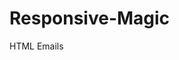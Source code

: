# Responsive-Magic
HTML Emails
<!DOCTYPE html PUBLIC "-//W3C//DTD XHTML 1.0 Transitional//EN" "http://www.w3.org/TR/xhtml1/DTD/xhtml1-transitional.dtd">
<html xmlns="http://www.w3.org/1999/xhtml">
    <head>
        <meta http-equiv="Content-Type" content="text/html; charset=utf-8" />
        <title>A Simple Responsive HTML Email</title>
        <style type="text/css">
        body[yahoo] .class {margin: 0; padding: 0; min-width: 100%!important;}
        .content {width: 100%; max-width: 600px;}
        .header {padding: 40px 30px 20px 30px;}
        .col425 {width: 425px!important;}
        img {height: auto;}
        .subhead {font-size: 15px; color: #ffffff; font-family: sans-serif; letter-spacing: 10px;}
        .h1 {font-size: 33px; line-height: 38px; font-weight: bold;}
        .h1, .h2, .bodycopy {color: #153643; font-family: sans-serif;}
        /* A Fix for Apple Mail Lack of Max-Width Support*/
        @media only screen and (min-device-width: 601px) {
        .content {width: 600px !important;}
        .col425 {width: 425px!important;}
        .col380 {width: 380px!important;}
        }
        @media only screen and (max-width: 550px), screen and (max-device-width){
          body[yahoo] .buttonwrapper {background-color: transparent!important;}
          body[yahoo] .button a {background-color: #e05443; padding: 15px 15px 13px!important; display: block!important;}
          body[yahoo] .unsubscribe {display: block; margin-top: 20px; padding: 10px 50px; background: #2f3942; border-radius: 5px; text-decoration: none!important; font-weight: bold;}
          body[yahoo] .hide {display: none!important;}
        }

        .innerpadding {padding: 30px 30px 30px 30px;}
        .borderbottom {border-bottom: 1px solid #f2eeed;}
        .h2 {padding: 0 0 15px 0; font-size: 24px; line-height: 28px; font-weight: bold;}
        .bodycopy {font-size: 16px; line-height: 22px;}
        .button {text-align: center; font-size: 18px; font-family: sans-serif; font-weight: bold; padding: 0 30px 0 30px;}
        .button a {color: #ffffff; text-decoration: none;}
        img{height: auto;}
        .footer{padding: 20px 30px 15px 30px;}
        .footercopy{font-family: sans-serif; font-size: 14px; color: #ffffff;}
        .footercopy a {color: #ffffff; text-decoration: underline;}
        </style>
    </head>
    <body yahoo bgcolor="#ffffff">
      <!-- This part is meant to overcome the lack of Max-Width Support -->
      <!-- Mainly for Outlook and IE -->
      <!--[if (gte mso 9)|(IE)]>
<table width="600" align="center" cellpadding="0" cellspacing="0" border="0">
    <tr>
        <td>
            <![endif]-->
            <table width="100%" bgcolor="#ffffff" border="0" cellpadding="0" cellspacing="0">
              <tr>
                <td>
                  <table class="content" align="center" cellpadding="0" cellspacing="0" border="0">
                    <tr>
                      <td class="header" bgcolor="#c7d8a7">
                        <table width="70" align="left" border="0" cellpadding="0" cellspacing="0">
                          <tr>
                            <td height="70" style="padding: 0 20px 20px 0;">
                              <img src="https://i.postimg.cc/vBDfDKSb/Email-Magic-Email.png"  border="0" alt=""/>
                            </td>
                          </tr>
                        </table>

                  <!--[if mso]>
                </td><td>
                <![endif]-->
                <!--[if (gte mso 9)|(IE)]>
<table width="425" align="left" cellpadding="0" cellspacing="0" border="0">
    <tr>
        <td>
        <![endif]-->
              <table class="col425" align="left" border="0" cellpadding="0" cellspacing="0" style="width: 100%; max-width: 425px;">
                <tr>
                  <td height="70">
                    <table width="100%" border="0" cellspacing="0" cellpadding="0">
                      <tr>
                        <td class="subhead" style="padding: 0 0 0 3px;">
                          CREATING
                        </td>
                      </tr>
                      <tr>
                        <td class="h1" style="padding: 5px 0 0 0;">
                          Responsive Email Magic
                      </td>
                    </tr>
                  </table>
                </td>
              </tr>
            </table>
              <!--[if (gte mso 9)|(IE)]>
      </td>
  </tr>
</table>
<![endif]-->
</td>
</tr>
        <tr>
          <td class="innerpadding borderbottom">
            <table width="100%" border="0" cellspacing="0" cellpadding="0">
              <tr>
                <td class="h2">
                  Welcome to our responsive email!
                </td>
              </tr>
              <tr>
                <td class="bodycopy">
                  Lorem ipsum dolor sit amet, consectetur adipiscing elit. In tempus adipiscing felis, sit amet blandit ipsum volutpat sed. Morbi porttitor, eget accumsan dictum, nisi libero ultricies ipsum, in posuere mauris neque at erat.
                </td>
              </tr>
            </table>
          </td>
        </tr>

        <tr>
          <td class="innerpadding borderbottom">
            <table width="115" align="left" border="0" cellspacing="0" cellpadding="0">
              <tr>
                <td height="115" style="padding: 0 20px 20px 0;">
                  <img src="https://i.postimg.cc/wvFQcTWY/News-Letter-Icon.png"  border="0" alt="Newsletter Icon"/>
                </td>
              </tr>
            </table>
            <!--[if (gte mso 9)|(IE)]>
     <table width="380" align="left" cellpadding="0" cellspacing="0" border="0">
       <tr>
         <td>
   <![endif]-->
        <table class="col380" align="left" border="0" cellspacing="0" cellpadding="0" style="width: 100%; max-width: 380px;">
          <tr>
            <td>
              <table width="100%" border="0" cellspacing="0" cellpadding="0">
                <tr>
                  <td class="bodycopy">
                    Lorem ipsum dolor sit amet, consectetur adipiscing elit. In tempus adipiscing felis, sit amet blandit ipsum volutpat sed. Morbi porttitor, eget accumsan dictum, nisi libero ultricies ipsum, in posuere mauris neque at erat.
                  </td>
                </tr>
                <tr>
                  <td style="padding: 20px 0 0 0;">
                    <table class="buttonwrapper" bgcolor="#e05443" border="0" cellspacing="0" cellpadding="0">
                      <tr>
                        <td class="button" height="45">
                          <a href="#">Claim Yours!</a>
                        </td>
                      </tr>
                    </table>
                  </td>
                </tr>
              </table>
            </td>
          </tr>
        </table>
        <!--[if (gte mso 9)|(IE)]>
      </td>
    </tr>
</table>
<![endif]-->
</td>
</tr>

<tr>
  <td class="innerpadding borderbottom">
    <img src="https://i.postimg.cc/0NNLQHng/image-responsive.png" width="100%" border="0" alt="" />
  </td>
</tr>
<!-- footer -->
<tr>
  <td class="footer" bgcolor="#44525f">
    <table width="100%" border="0" cellspacing="0" cellpadding="0">
      <tr>
        <td align="center" class="footercopy">
          &amp;reg; Someone, somewhere 2019<br/>
          <a href="#" class="unsubscribe"><font color="#ffffff">Unsubscribe</font></a><span class="hide"> from this newsletter instantly</span>
        </td>
      </tr>
      <tr>
        <td align="center" style="padding: 20px 0 0 0;">
          <table border="0" cellspacing="0" cellpadding="0">
            <tr>
              <td width="37" style="text-align: center; padding: 0 10px 0 10px;">
                <a href="#">
                  <img src="https://i.postimg.cc/sgsschhf/Metrize-Icons-Facebook-Responsive.png" width="37" height="37" alt="Facebook"/>
                </a>
              </td>
              <td width="37" style="text-align: center; padding: 0 10px 0 10px;">
                <a href="#">
                  <img src="https://i.postimg.cc/zB1jb8QQ/Twitter-Metrize-Icons-Responsive.png" width="37" height="37" alt="Twitter"/>
                </a>
              </td>
            </tr>
          </table>
        </td>
      </tr>
    </table>
  </td>
</tr>
</table>
        </td>
      </tr>
</table>
    </body>
</html>
